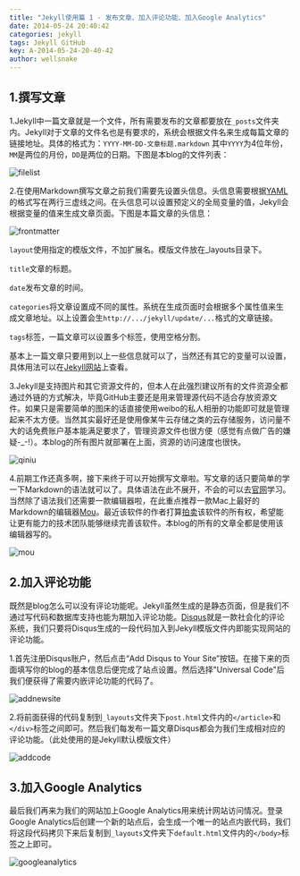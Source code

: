 ```yaml
---
title: "Jekyll使用篇 1 - 发布文章、加入评论功能、加入Google Analytics"
date: 2014-05-24 20:40:42
categories: jekyll
tags: Jekyll GitHub
key: A-2014-05-24-20-40-42
author: wellsnake
---
```


## 1.撰写文章
1.Jekyll中一篇文章就是一个文件，所有需要发布的文章都要放在```_posts```文件夹内。Jekyll对于文章的文件名也是有要求的，系统会根据文件名来生成每篇文章的链接地址。具体的格式为：```YYYY-MM-DD-文章标题.markdown``` 其中```YYYY```为4位年份，```MM```是两位的月份，```DD```是两位的日期。下图是本blog的文件列表：

![filelist](http://lc-4REXSuuT.cn-e1.lcfile.com/d0fc89504e434d3a8b632f03edfc6cd6.png)

2.在使用Markdown撰写文章之前我们需要先设置头信息。头信息需要根据[YAML](http://yaml.org/)的格式写在两行三虚线之间。在头信息可以设置预定义的全局变量的值，Jekyll会根据变量的值来生成文章页面。下图是本篇文章的头信息：

![frontmatter](http://lc-4REXSuuT.cn-e1.lcfile.com/81fbf9c0b6014a74ad835264ac27b233.png)

```layout```使用指定的模版文件，不加扩展名。模版文件放在_layouts目录下。

```title```文章的标题。

```date```发布文章的时间。

```categories```将文章设置成不同的属性。系统在生成页面时会根据多个属性值来生成文章地址。以上设置会生```http://.../jekyll/update/...```格式的文章链接。

```tags```标签，一篇文章可以设置多个标签，使用空格分割。

基本上一篇文章只要用到以上一些信息就可以了，当然还有其它的变量可以设置，具体用法可以在[Jekyll网站](http://jekyllrb.com/docs/frontmatter/)上查看。

3.Jekyll是支持图片和其它资源文件的，但本人在此强烈建议所有的文件资源全都通过外链的方式解决，毕竟GitHub主要还是用来管理源代码不适合存放资源文件。如果只是需要简单的图床的话直接使用weibo的私人相册的功能即可就是管理起来不太方便。当然其实最好还是使用像某牛云存储之类的云存储服务，访问量不大的话免费账户基本能满足要求了，管理资源文件也很方便（感觉有点做广告的嫌疑-_-!）。本blog的所有图片就部署在上面，资源的访问速度也很快。

![qiniu](http://lc-4REXSuuT.cn-e1.lcfile.com/65b33504eae94f3ebf45e5afb943db5e.png)

4.前期工作还真多啊，接下来终于可以开始撰写文章啦。写文章的话只要简单的学一下Markdown的语法就可以了。具体语法在此不展开，不会的可以去[官网](http://daringfireball.net/projects/markdown/syntax)学习。当然除了语法我们还需要一款编辑器啦，在此重点推荐一款Mac上最好的Markdown的编辑器[Mou](http://mouapp.com/)。最近该软件的作者打算[拍卖](https://www.v2ex.com/t/113734)该软件的所有权，希望能让更有能力的技术团队能够继续完善该软件。本blog的所有的文章全都是使用该编辑器写的。

![mou](http://lc-4REXSuuT.cn-e1.lcfile.com/6f5f0f0fb9404eaf8058c68e405740bd.png)


## 2.加入评论功能
既然是blog怎么可以没有评论功能呢。Jekyll虽然生成的是静态页面，但是我们不通过写代码和数据库支持也能为期加入评论功能。[Disqus](http://disqus.com/)就是一款社会化的评论系统，我们只要将Disqus生成的一段代码加入到Jekyll模版文件内即能实现网站的评论功能。

1.首先注册Disqus账户，然后点击“Add Disqus to Your Site”按钮。在接下来的页面填写你的blog的基本信息后便完成了站点设置。然后选择"Universal Code"后我们便获得了需要内嵌评论功能的代码了。

![addnewsite](http://lc-4REXSuuT.cn-e1.lcfile.com/9caaa75bc20c4f1e90baedea49384af2.png)

2.将前面获得的代码复制到```_layouts```文件夹下```post.html```文件内的```</article>```和```</div>```标签之间即可。然后我们每发布一篇文章Disqus都会为我们生成相对应的评论功能。（此处使用的是Jekyll默认模版文件）

![addcode](http://lc-4REXSuuT.cn-e1.lcfile.com/e74915422b5641c78f2f074fc416063b.png)

## 3.加入Google Analytics
最后我们再来为我们的网站加上Google Analytics用来统计网站访问情况。登录Google Analytics后创建一个新的站点后，会生成一个唯一的站点内嵌代码，我们将这段代码拷贝下来后复制到```_layouts```文件夹下```default.html```文件内的```</body>```标签之上即可。

![googleanalytics](http://lc-4REXSuuT.cn-e1.lcfile.com/69e9de3ce7b94740ac41217e5e7fd15a.png)
